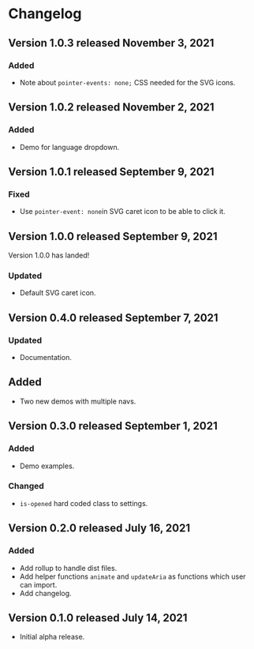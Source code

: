 # Changelog
## Version 1.0.3 released November 3, 2021
### Added
- Note about `pointer-events: none;` CSS needed for the SVG icons.
## Version 1.0.2 released November 2, 2021
### Added
- Demo for language dropdown.

## Version 1.0.1 released September 9, 2021
### Fixed
- Use `pointer-event: none`in SVG caret icon to be able to click it.
## Version 1.0.0 released September 9, 2021
Version 1.0.0 has landed!
### Updated
- Default SVG caret icon.
## Version 0.4.0 released September 7, 2021
### Updated
- Documentation.

## Added
- Two new demos with multiple navs.

## Version 0.3.0 released September 1, 2021
### Added
- Demo examples.

### Changed
- `is-opened` hard coded class to settings.

## Version 0.2.0 released July 16, 2021

### Added
- Add rollup to handle dist files.
- Add helper functions `animate` and `updateAria` as functions which user can import. 
- Add changelog.

## Version 0.1.0 released July 14, 2021

- Initial alpha release.
